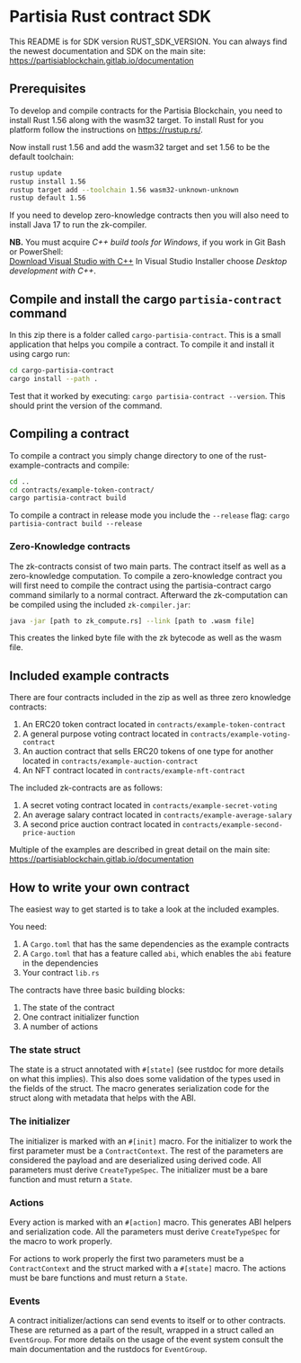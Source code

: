 # Partisia Rust contract SDK

This README is for SDK version RUST_SDK_VERSION.
You can always find the newest documentation and SDK on the main site: https://partisiablockchain.gitlab.io/documentation


## Prerequisites

To develop and compile contracts for the Partisia Blockchain, you need to install Rust 1.56 along with the wasm32 target. To install Rust for you platform follow the instructions on https://rustup.rs/.

Now install rust 1.56 and add the wasm32 target and set 1.56 to be the default toolchain:

```bash
rustup update
rustup install 1.56
rustup target add --toolchain 1.56 wasm32-unknown-unknown
rustup default 1.56
```

If you need to develop zero-knowledge contracts then you will also need to install Java 17 to run the zk-compiler.

**NB.** You must acquire *C++ build tools for Windows*, if you work in Git Bash or PowerShell:  
[Download Visual Studio with C++](https://visualstudio.microsoft.com/downloads/) In Visual Studio Installer choose *Desktop development with C++*.  

## Compile and install the cargo `partisia-contract` command

In this zip  there is a folder called `cargo-partisia-contract`.
This is a small application that helps you compile a contract.
To compile it and install it using cargo run:

```bash
cd cargo-partisia-contract
cargo install --path .
```
Test that it worked by executing: `cargo partisia-contract --version`. This should print the version of the command.

## Compiling a contract

To compile a contract you simply change directory to one of the rust-example-contracts and compile: 
```bash
cd ..
cd contracts/example-token-contract/
cargo partisia-contract build
```

To compile a contract in release mode you include the `--release` flag: `cargo partisia-contract build --release`

### Zero-Knowledge contracts
The zk-contracts consist of two main parts. The contract itself as well as a zero-knowledge computation. 
To compile a zero-knowledge contract you will first need to compile the contract using the partisia-contract 
cargo command similarly to a normal contract. Afterward the zk-computation can be compiled using the included `zk-compiler.jar`:

```bash
java -jar [path to zk_compute.rs] --link [path to .wasm file]
```

This creates the linked byte file with the zk bytecode as well as the wasm file.

## Included example contracts

There are four contracts included in the zip as well as three zero knowledge contracts:

1. An ERC20 token contract located in `contracts/example-token-contract`
2. A general purpose voting contract located in `contracts/example-voting-contract`
3. An auction contract that sells ERC20 tokens of one type for another located in `contracts/example-auction-contract`
4. An NFT contract located in `contracts/example-nft-contract`

The included zk-contracts are as follows:

1. A secret voting contract located in `contracts/example-secret-voting`
2. An average salary contract located in `contracts/example-average-salary`
3. A second price auction contract located in `contracts/example-second-price-auction`

Multiple of the examples are described in great detail on the main site: https://partisiablockchain.gitlab.io/documentation

## How to write your own contract

The easiest way to get started is to take a look at the included examples.

You need:

1. A `Cargo.toml` that has the same dependencies as the example contracts
2. A `Cargo.toml` that has a feature called `abi`, which enables the `abi` feature in the dependencies
3. Your contract `lib.rs`

The contracts have three basic building blocks:

1. The state of the contract
2. One contract initializer function
3. A number of actions


### The state struct

The state is a struct annotated with `#[state]` (see rustdoc for more details on what this implies). 
This also does some validation of the types used in the fields of the struct. The macro generates
serialization code for the struct along with metadata that helps with the ABI. 

### The initializer

The initializer is marked with an `#[init]` macro. For the initializer to work the first parameter must
be a `ContractContext`. The rest of the parameters are considered the payload and are deserialized
using derived code. All parameters must derive `CreateTypeSpec`. The initializer must be a bare function
and must return a `State`.

### Actions

Every action is marked with an `#[action]` macro. This generates ABI helpers and serialization code. 
All the parameters must derive `CreateTypeSpec` for the macro to work properly. 

For actions to work properly the first two parameters must be a `ContractContext` and the struct marked
with a `#[state]` macro. The actions must be bare functions and must return a `State`.


### Events

A contract initializer/actions can send events to itself or to other contracts. 
These are returned as a part of the result, wrapped in a struct called an `EventGroup`. 
For more details on the usage of the event system consult the main documentation and the rustdocs for `EventGroup`.
